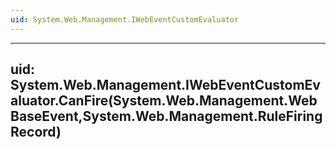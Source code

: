 ```yaml
---
uid: System.Web.Management.IWebEventCustomEvaluator
---
```


---
uid: System.Web.Management.IWebEventCustomEvaluator.CanFire(System.Web.Management.WebBaseEvent,System.Web.Management.RuleFiringRecord)
---
